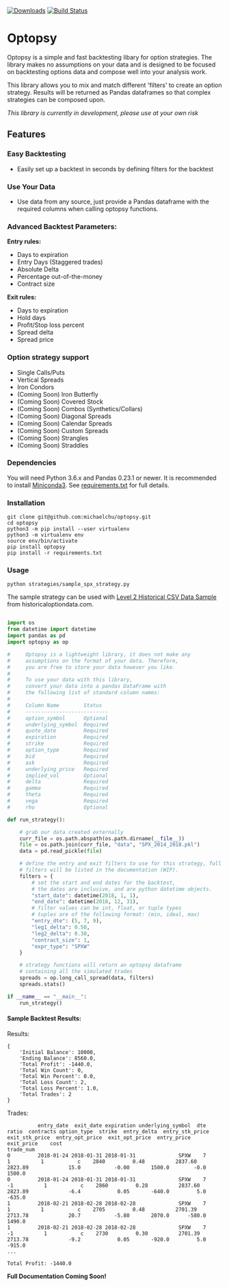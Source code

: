 [![Downloads](https://pepy.tech/badge/optopsy)](https://pepy.tech/project/optopsy)
[![Build Status](https://travis-ci.org/michaelchu/optopsy.svg?branch=master)](https://travis-ci.org/michaelchu/optopsy)

# Optopsy

Optopsy is a simple and fast backtesting libary for option strategies. The library makes no assumptions
on your data and is designed to be focused on backtesting options data and compose well into your analysis work.

This library allows you to mix and match different 'filters' to create an option strategy. Results will be returned as Pandas dataframes so that complex strategies can be composed upon.

*This library is currently in development, please use at your own risk*

## Features

### Easy Backtesting
* Easily set up a backtest in seconds by defining filters for the backtest

### Use Your Data
* Use data from any source, just provide a Pandas dataframe with the required columns when calling optopsy functions.

### Advanced Backtest Parameters:

**Entry rules:**
* Days to expiration
* Entry Days (Staggered trades)
* Absolute Delta
* Percentage out-of-the-money
* Contract size

**Exit rules:**
* Days to expiration
* Hold days
* Profit/Stop loss percent
* Spread delta
* Spread price

### Option strategy support
* Single Calls/Puts
* Vertical Spreads
* Iron Condors
* (Coming Soon) Iron Butterfly
* (Coming Soon) Covered Stock
* (Coming Soon) Combos (Synthetics/Collars)
* (Coming Soon) Diagonal Spreads
* (Coming Soon) Calendar Spreads
* (Coming Soon) Custom Spreads
* (Coming Soon) Strangles
* (Coming Soon) Straddles

### Dependencies
You will need Python 3.6.x and Pandas 0.23.1 or newer. It is recommended to install [Miniconda3](https://conda.io/miniconda.html). See [requirements.txt](https://github.com/michaelchu/optopsy/blob/master/requirements.txt) for full details.

### Installation
```
git clone git@github.com:michaelchu/optopsy.git
cd optopsy
python3 -m pip install --user virtualenv
python3 -m virtualenv env
source env/bin/activate
pip install optopsy
pip install -r requirements.txt
```

### Usage
```
python strategies/sample_spx_strategy.py
```
The sample strategy can be used with [Level 2 Historical CSV Data Sample](http://www.deltaneutral.com/files/Sample_SPX_20151001_to_20151030.csv) from historicaloptiondata.com.

```python

import os
from datetime import datetime
import pandas as pd
import optopsy as op

#     Optopsy is a lightweight library, it does not make any
#     assumptions on the format of your data. Therefore, 
#     you are free to store your data however you like. 
#
#     To use your data with this library, 
#     convert your data into a pandas DataFrame with
#     the following list of standard column names:
#
#     Column Name        Status
#     ---------------------------
#     option_symbol      Optional
#     underlying_symbol  Required
#     quote_date         Required
#     expiration         Required
#     strike             Required
#     option_type        Required
#     bid                Required
#     ask                Required
#     underlying_price   Required
#     implied_vol        Optional
#     delta              Required
#     gamma              Required
#     theta              Required
#     vega               Required
#     rho                Optional

def run_strategy():

    # grab our data created externally
    curr_file = os.path.abspath(os.path.dirname(__file__))
    file = os.path.join(curr_file, "data", "SPX_2014_2018.pkl")
    data = pd.read_pickle(file)

    # define the entry and exit filters to use for this strategy, full list of
    # filters will be listed in the documentation (WIP).
    filters = {
        # set the start and end dates for the backtest,
        # the dates are inclusive, and are python datetime objects.
        "start_date": datetime(2018, 1, 1),
        "end_date": datetime(2018, 12, 31),
        # filter values can be int, float, or tuple types
        # tuples are of the following format: (min, ideal, max)
        "entry_dte": (5, 7, 9),
        "leg1_delta": 0.50,
        "leg2_delta": 0.30,
        "contract_size": 1,
        "expr_type": "SPXW"
    }

    # strategy functions will return an optopsy dataframe
    # containing all the simulated trades
    spreads = op.long_call_spread(data, filters)
    spreads.stats()

if __name__ == "__main__":
    run_strategy()
```

#### Sample Backtest Results:

Results:
```
{
    'Initial Balance': 10000,
    'Ending Balance': 8560.0,
    'Total Profit': -1440.0,
    'Total Win Count': 0,
    'Total Win Percent': 0.0,
    'Total Loss Count': 2,
    'Total Loss Percent': 1.0,
    'Total Trades': 2
}
```

Trades:
```
          entry_date  exit_date expiration underlying_symbol  dte  ratio  contracts option_type  strike  entry_delta  entry_stk_price  exit_stk_price  entry_opt_price  exit_opt_price  entry_price  exit_price    cost
trade_num
0         2018-01-24 2018-01-31 2018-01-31              SPXW    7      1          1           c    2840         0.48          2837.60         2823.89             15.0           -0.00       1500.0        -0.0  1500.0
0         2018-01-24 2018-01-31 2018-01-31              SPXW    7     -1          1           c    2860         0.28          2837.60         2823.89             -6.4            0.05       -640.0         5.0  -635.0
1         2018-02-21 2018-02-28 2018-02-28              SPXW    7      1          1           c    2705         0.48          2701.39         2713.78             20.7           -5.80       2070.0      -580.0  1490.0
1         2018-02-21 2018-02-28 2018-02-28              SPXW    7     -1          1           c    2730         0.30          2701.39         2713.78             -9.2            0.05       -920.0         5.0  -915.0
...

Total Profit: -1440.0
```

**Full Documentation Coming Soon!**
